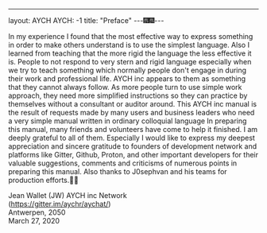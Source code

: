 ----------
layout: AYCH
AYCH: -1
title: "Preface"
---🎆🎆---

In my experience I found that the most effective way to express something in order to make others understand is to use the simplest language. Also I learned from teaching that the more rigid the language the less effective it is. People to not respond to very stern and rigid language especially when we try to teach something which normally people don't engage in during their work and professional life. AYCH inc appears to them as something that they cannot always follow. As more people turn to use simple work approach, they need more simplified instructions so they can practice by themselves without a consultant or auditor around. This AYCH inc manual is the result of requests made by many users and business leaders who need a very simple manual written in ordinary colloquial language
In preparing this manual, many friends and volunteers have come to help it finished. I am deeply grateful to all of them. Especially I would like to express my deepest appreciation and sincere gratitude to founders of development network and platforms like Gitter, Github, Proton, and  other important developers for their valuable suggestions, comments and criticisms of numerous points in preparing this manual. Also thanks to J0sephvan and his teams for production efforts.🎁🎁

Jean Wallet (JW)
AYCH inc Network<br/>
(https://gitter.im/aychr/aychat/)<br/>
Antwerpen, 2050<br/>
March 27, 2020<br/>
